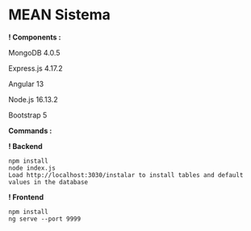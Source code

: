 # MEAN Sistema

**! Components :**

MongoDB 4.0.5

Express.js 4.17.2

Angular 13

Node.js 16.13.2

Bootstrap 5

**Commands :**

**! Backend**

```
npm install
node index.js
Load http://localhost:3030/instalar to install tables and default values in the database
```

**! Frontend**

```
npm install
ng serve --port 9999
```
